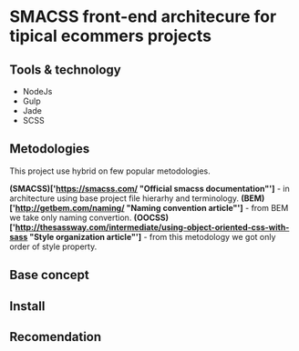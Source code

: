 SMACSS front-end architecure for tipical ecommers projects
==========================================================

## Tools & technology
* NodeJs
* Gulp
* Jade
* SCSS

## Metodologies
This project use hybrid on few popular metodologies.

__(SMACSS)['https://smacss.com/ "Official smacss documentation"']__ - in architecture using base project file hierarhy and terminology.
__(BEM)['http://getbem.com/naming/ "Naming convention article"']__ - from BEM we take only naming convertion.
__(OOCSS)['http://thesassway.com/intermediate/using-object-oriented-css-with-sass "Style organization article"']__ - from this metodology we got only order of style property.

## Base concept

## Install

## Recomendation